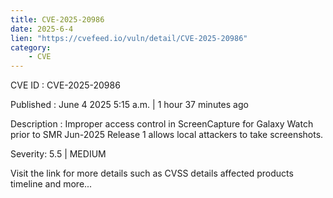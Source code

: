 ```yaml
---
title: CVE-2025-20986
date: 2025-6-4
lien: "https://cvefeed.io/vuln/detail/CVE-2025-20986"
category:
    - CVE
---
```


CVE ID : CVE-2025-20986

Published :  June 4
2025
5:15 a.m. | 1 hour
37 minutes ago

Description : Improper access control in ScreenCapture for Galaxy Watch prior to SMR Jun-2025 Release 1 allows local attackers to take screenshots.

Severity: 5.5 | MEDIUM

Visit the link for more details
such as CVSS details
affected products
timeline
and more...
